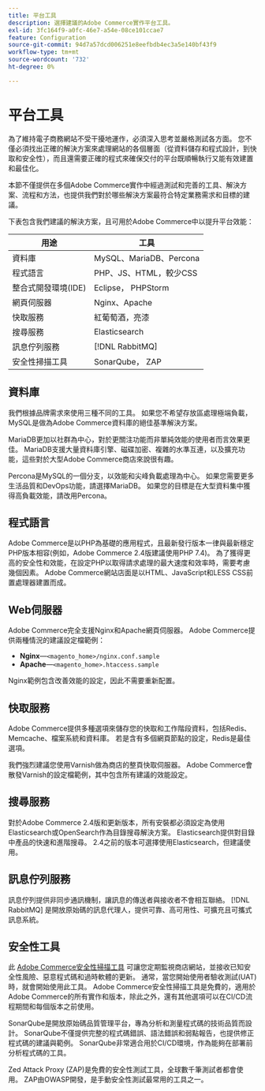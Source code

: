 ```yaml
---
title: 平台工具
description: 選擇建議的Adobe Commerce實作平台工具。
exl-id: 3fc164f9-a0fc-46e7-a54e-08ce101ccae7
feature: Configuration
source-git-commit: 94d7a57dcd006251e8eefbdb4ec3a5e140bf43f9
workflow-type: tm+mt
source-wordcount: '732'
ht-degree: 0%

---
```


# 平台工具

為了維持電子商務網站不受干擾地運作，必須深入思考並嚴格測試各方面。 您不僅必須找出正確的解決方案來處理網站的各個層面（從資料儲存和程式設計，到快取和安全性），而且還需要正確的程式來確保交付的平台既順暢執行又能有效建置和最佳化。

本節不僅提供在多個Adobe Commerce實作中經過測試和完善的工具、解決方案、流程和方法，也提供我們對於哪些解決方案最符合特定業務需求和目標的建議。

下表包含我們建議的解決方案，且可用於Adobe Commerce中以提升平台效能：

| 用途 | 工具 |
|------------------------------------------|-------------------------|
| 資料庫 | MySQL、MariaDB、Percona |
| 程式語言 | PHP、JS、HTML，較少CSS |
| 整合式開發環境(IDE) | Eclipse， PHPStorm |
| 網頁伺服器 | Nginx、Apache |
| 快取服務 | 紅葡萄酒，亮漆 |
| 搜尋服務 | Elasticsearch |
| 訊息佇列服務 | [!DNL RabbitMQ] |
| 安全性掃描工具 | SonarQube， ZAP |

## 資料庫

我們根據品牌需求來使用三種不同的工具。 如果您不希望存放區處理極端負載，MySQL是做為Adobe Commerce資料庫的絕佳基準解決方案。

MariaDB更加以社群為中心，對於更關注功能而非單純效能的使用者而言效果更佳。 MariaDB支援大量資料庫引擎、磁碟加密、複雜的水準互連，以及擴充功能，這些對於大型Adobe Commerce商店來說很有趣。

Percona是MySQL的一個分支，以效能和尖峰負載處理為中心。 如果您需要更多生活品質和DevOps功能，請選擇MariaDB。 如果您的目標是在大型資料集中獲得高負載效能，請改用Percona。

## 程式語言

Adobe Commerce是以PHP為基礎的應用程式，且最新發行版本一律與最新穩定PHP版本相容(例如，Adobe Commerce 2.4版建議使用PHP 7.4)。 為了獲得更高的安全性和效能，在設定PHP以取得請求處理的最大速度和效率時，需要考慮幾個因素。 Adobe Commerce網站店面是以HTML、JavaScript和LESS CSS前置處理器建置而成。

## Web伺服器

Adobe Commerce完全支援Nginx和Apache網頁伺服器。 Adobe Commerce提供兩種情況的建議設定檔範例：

- **Nginx**—`<magento_home>/nginx.conf.sample`
- **Apache**—`<magento_home>.htaccess.sample`

Nginx範例包含改善效能的設定，因此不需要重新配置。

## 快取服務

Adobe Commerce提供多種選項來儲存您的快取和工作階段資料，包括Redis、Memcache、檔案系統和資料庫。 若是含有多個網頁節點的設定，Redis是最佳選項。

我們強烈建議您使用Varnish做為商店的整頁快取伺服器。 Adobe Commerce會散發Varnish的設定檔範例，其中包含所有建議的效能設定。

## 搜尋服務

對於Adobe Commerce 2.4版和更新版本，所有安裝都必須設定為使用Elasticsearch或OpenSearch作為目錄搜尋解決方案。 Elasticsearch提供對目錄中產品的快速和進階搜尋。 2.4之前的版本可選擇使用Elasticsearch，但建議使用。

## 訊息佇列服務

訊息佇列提供非同步通訊機制，讓訊息的傳送者與接收者不會相互聯絡。 [!DNL RabbitMQ] 是開放原始碼的訊息代理人，提供可靠、高可用性、可擴充且可攜式訊息系統。

## 安全性工具

此 [Adobe Commerce安全性掃描工具](https://docs.magento.com/user-guide/magento/security-scan.html) 可讓您定期監視商店網站，並接收已知安全性風險、惡意程式碼和過時軟體的更新。 通常，當您開始使用者驗收測試(UAT)時，就會開始使用此工具。 Adobe Commerce安全性掃描工具是免費的，適用於Adobe Commerce的所有實作和版本，除此之外，還有其他選項可以在CI/CD流程期間和每個版本之前使用。

SonarQube是開放原始碼品質管理平台，專為分析和測量程式碼的技術品質而設計。 SonarQube不僅提供完整的程式碼錯誤、語法錯誤和弱點報告，也提供修正程式碼的建議與範例。 SonarQube非常適合用於CI/CD環境，作為能夠在部署前分析程式碼的工具。

Zed Attack Proxy (ZAP)是免費的安全性測試工具，全球數千筆測試者都會使用。 ZAP由OWASP開發，是手動安全性測試最常用的工具之一。
